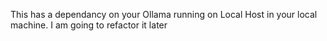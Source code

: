 This has a dependancy on your Ollama running on Local Host in your local machine.
I am going to refactor it later
